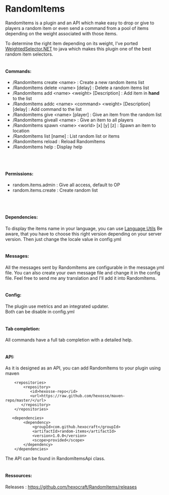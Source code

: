 # RandomItems
RandomItems is a plugin and an API which make easy to drop or give to players a random item or even send a command from a pool of items depending on the weight associated with those items.

To determine the right item depending on its weight, I've ported [WeightedSelector.NET](https://github.com/kinetiq/Ether.WeightedSelector) to java which makes this plugin one of the best random item selectors.
<br>
<br>

#### Commands:
* /RandomItems create \<name> : Create a new random items list
* /RandomItems delete \<name> [delay] : Delete a random items list
* /RandomItems add \<name> \<weight> [Description] : Add item in **hand** to the list
* /RandomItems addc \<name> \<command> \<weight> [Description] [delay] : Add command to the list
* /RandomItems give \<name> [player] : Give an item from the random list
* /RandomItems giveall \<name> : Give an item to all players
* /RandomItems spawn \<name> \<world> [x] [y] [z] : Spawn an item to location
* /RandomItems list [name] : List random list or items
* /RandomItems reload : Reload RandomItems
* /RandomItems help : Display help
<br>
<br>

#### Permissions:
* random.items.admin : Give all access, default to OP
* random.items.create : Create random list
<br>
<br>

#### Dependencies:
To display the items name in your language, you can use [Language Utils](https://www.spigotmc.org/resources/1-10-x-1-9-x-1-8-x-1-7-10-language-utils.8859/)
Be aware, that you have to choose this right version depending on your server version.
Then just change the locale value in config.yml
<br>
<br>

#### Messages:
All the messages sent by RandomItems are configurable in the message.yml file.
You can also create your own message file and change it in the config file.
Feel free to send me any translation and I'll add it into RandomItems.
<br>
<br>

#### Config:
The plugin use metrics and an integrated updater.<br>
Both can be disable in config.yml
<br>
<br>

#### Tab completion:
All commands have a full tab completion with a detailed help.
<br>
<br>

#### API:
As it is designed as an API, you can add RandomItems to your plugin using maven

```
    <repositories>
        <repository>
           <id>hexosse-repo</id>
           <url>https://raw.github.com/hexosse/maven-repo/master/</url>
       </repository>
    </repositories>
```

```
   <dependencies>
        <dependency>
            <groupId>com.github.hexocraft</groupId>
            <artifactId>random-items</artifactId>
            <version>1.0.0</version>
            <scope>provided</scope>
        </dependency>
    </dependencies>
```

The API can be found in RandomItemsApi class.
<br>
<br>


#### Ressources:
Releases : https://github.com/hexocraft/RandomItems/releases
